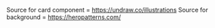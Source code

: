 Source for card component = https://undraw.co/illustrations
Source for background = https://heropatterns.com/
